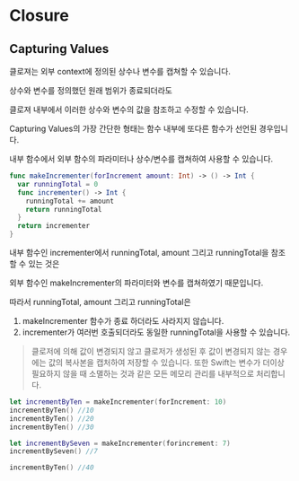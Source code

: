 # Closure

## Capturing Values

클로져는 외부 context에 정의된 상수나 변수를 캡쳐할 수 있습니다.

상수와 변수를 정의했던 원래 범위가 종료되더라도 

클로져 내부에서 이러한 상수와 변수의 값을 참조하고 수정할 수 있습니다.

Capturing Values의 가장 간단한 형태는 함수 내부에 또다른 함수가 선언된 경우입니다.

내부 함수에서 외부 함수의 파라미터나 상수/변수를 캡쳐하여 사용할 수 있습니다.

```swift
func makeIncrementer(forIncrement amount: Int) -> () -> Int {
  var runningTotal = 0
  func incrementer() -> Int {
    runningTotal += amount
    return runningTotal
  }
  return incrementer
}
```

내부 함수인 incrementer에서 runningTotal, amount 그리고 runningTotal을 참조할 수 있는 것은

외부 함수인 makeIncrementer의 파라미터와 변수를 캡쳐하였기 때문입니다.

따라서 runningTotal, amount 그리고 runningTotal은

1. makeIncrementer 함수가 종료 하더라도 사라지지 않습니다.
2. incrementer가 여러번 호출되더라도 동일한 runningTotal을 사용할 수 있습니다.

> 클로저에 의해 값이 변경되지 않고 클로저가 생성된 후 값이 변경되지 않는 경우에는 값의 복사본을 캡처하여 저장할 수 있습니다.
또한 Swift는 변수가 더이상 필요하지 않을 때 소멸하는 것과 같은 모든 메모리 관리를 내부적으로 처리합니다.

```swift
let incrementByTen = makeIncrementer(forIncrement: 10)
incrementByTen() //10
incrementByTen() //20
incrementByTen() //30

let incrementBySeven = makeIncrementer(forincrement: 7)
incrementBySeven() //7

incrementByTen() //40
```
